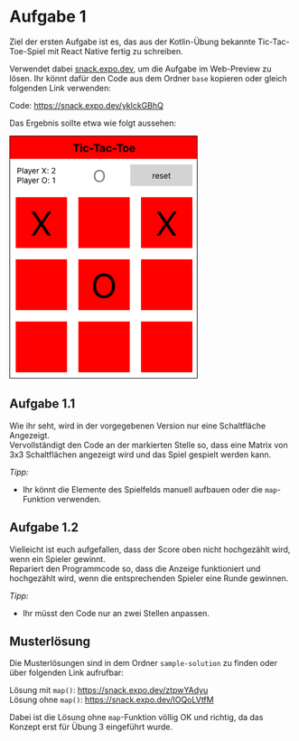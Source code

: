 # Aufgabe 1

Ziel der ersten Aufgabe ist es, das aus der Kotlin-Übung bekannte Tic-Tac-Toe-Spiel mit React Native fertig zu schreiben.

Verwendet dabei [snack.expo.dev](https://snack.expo.dev/), um die Aufgabe im Web-Preview zu lösen.
Ihr könnt dafür den Code aus dem Ordner `base` kopieren oder gleich folgenden Link verwenden:

Code: https://snack.expo.dev/yklckGBhQ

Das Ergebnis sollte etwa wie folgt aussehen:

![Vorschau](images/Tic-Tac-Toe.png)

## Aufgabe 1.1

Wie ihr seht, wird in der vorgegebenen Version nur eine Schaltfläche Angezeigt.  
Vervollständigt den Code an der markierten Stelle so, dass eine Matrix von 3x3 Schaltflächen angezeigt wird und das Spiel gespielt werden kann.

*Tipp:*

- Ihr könnt die Elemente des Spielfelds manuell aufbauen oder die `map`-Funktion verwenden.

## Aufgabe 1.2

Vielleicht ist euch aufgefallen, dass der Score oben nicht hochgezählt wird, wenn ein Spieler gewinnt.  
Repariert den Programmcode so, dass die Anzeige funktioniert und hochgezählt wird, wenn die entsprechenden Spieler eine Runde gewinnen.

*Tipp:*

- Ihr müsst den Code nur an zwei Stellen anpassen.

## Musterlösung

Die Musterlösungen sind in dem Ordner `sample-solution` zu finden oder über folgenden Link aufrufbar:

Lösung mit `map()`: https://snack.expo.dev/ztpwYAdyu  
Lösung ohne `map()`: https://snack.expo.dev/IOQoLVtfM

Dabei ist die Lösung ohne `map`-Funktion völlig OK und richtig, da das Konzept erst für Übung 3 eingeführt wurde.
